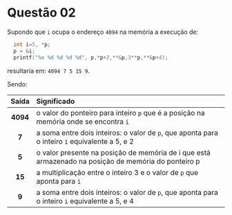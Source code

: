 # Questão 02

Supondo que `i` ocupa o endereço `4094` na memória a execução de:

```c
  int i=5, *p;
  p = &i;
  printf("%x %d %d %d %d", p,*p+2,**&p,3**p,**&p+4);
```
resultaria em: `4094 7 5 15 9`. 

Sendo: 

|   Saída  |                                 Significado                                                         |
|:--------:|:----------------------------------------------------------------------------------------------------|
| **4094** | o valor do ponteiro para inteiro `p` que é a posição na memória onde se encontra `i`                |
| **7**    | a soma entre dois inteiros: o valor de `p`, que aponta para o inteiro `i` equivalente a 5, e 2      |
| **5**    | o valor presente na posição de memória de i que está armazenado na posição de memória do ponteiro p |
| **15**   | a multiplicação entre o inteiro 3 e o valor de `p` que aponta para `i`                              |
| **9**    | a soma entre dois inteiros: o valor de `p`, que aponta para o inteiro `i` equivalente a 5, e 4      |

